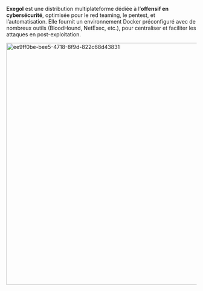 **Exegol** est une distribution multiplateforme dédiée à l’**offensif en cybersécurité**, optimisée pour le red teaming, le pentest, et l’automatisation.
Elle fournit un environnement Docker préconfiguré avec de nombreux outils (BloodHound, NetExec, etc.), pour centraliser et faciliter les attaques en post-exploitation.



<img width="1280" height="640" alt="ee9ff0be-bee5-4718-8f9d-822c68d43831" src="https://github.com/user-attachments/assets/9eedb3a8-2939-4ced-864f-604b9f95f6ee" />
